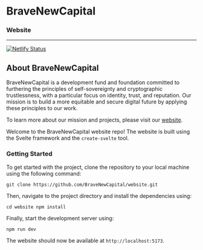 # BraveNewCapital
### Website
---
[![Netlify Status](https://api.netlify.com/api/v1/badges/003fc4a8-9caa-41cc-ba50-5b9a7c760828/deploy-status)](https://app.netlify.com/sites/amazing-semifreddo-e8237d/deploys)

## About **BraveNewCapital**

BraveNewCapital is a development fund and foundation committed to furthering the principles of self-sovereignty and cryptographic trustlessness, with a particular focus on identity, trust, and reputation. Our mission is to build a more equitable and secure digital future by applying these principles to our work.

To learn more about our mission and projects, please visit our [website](https://amazing-semifreddo-e8237d.netlify.app).


Welcome to the BraveNewCapital website repo! The website is built using the Svelte framework and the `create-svelte` tool.

### Getting Started

To get started with the project, clone the repository to your local machine using the following command:

`git clone https://github.com/BraveNewCapital/website.git`

Then, navigate to the project directory and install the dependencies using:

`cd website npm install`

Finally, start the development server using:

`npm run dev`

The website should now be available at `http://localhost:5173`.
